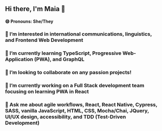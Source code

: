## Hi there, I'm Maia 👋
#### 😄 Pronouns: She/They
### 👀 I’m interested in international communications, linguistics, and Frontend Web Development 
### 🌱 I’m currently learning TypeScript, Progressive Web-Application (PWA), and GraphQL
### 💞️ I’m looking to collaborate on any passion projects!
### 🔭 I’m currently working on a Full Stack development team focusing on learning PWA in React 
### 💬 Ask me about agile workflows, React, React Native, Cypress, SASS, vanilla JavaScript, HTML, CSS, Mocha/Chai, JQuery, UI/UX design, accessibility, and TDD (Test-Driven Development)

<!--
**Maia-Cochran/Maia-Cochran** is a ✨ _special_ ✨ repository because its `README.md` (this file) appears on your GitHub profile.

Here are some ideas to get you started:

- 🔭 I’m currently working on 
- 🌱 I’m currently learning ...
- 👯 I’m looking to collaborate on ...
- 🤔 I’m looking for help with ...
- 💬 Ask me about ...
- 📫 How to reach me: ...

- ⚡ Fun fact: ...
-->
